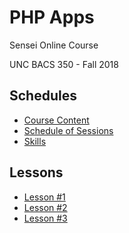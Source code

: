 # PHP Apps
Sensei Online Course

UNC BACS 350 - Fall 2018

## Schedules

* [Course Content](Outline)
* [Schedule of Sessions](Schedule)
* [Skills](Skills.md)

## Lessons

* [Lesson #1](Lesson01)
* [Lesson #2](Lesson02)
* [Lesson #3](Lesson03)

